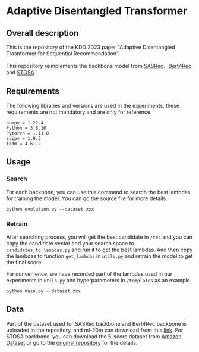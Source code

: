 # Adaptive Disentangled Transformer

## Overall description

This is the repository of the KDD 2023 paper "Adaptive Disentangled Trasnformer for Sequential Recommendation"

This repository reimplements the backbone model from [SASRec](https://github.com/pmixer/SASRec.pytorch)、[Bert4Rec](https://github.com/FeiSun/BERT4Rec) and [STOSA](https://github.com/zfan20/STOSA).



## Requirements

The following libraries and versions are used in the experiments, these requirements are not mandatory and are only for reference.

```
numpy = 1.22.4
Python = 3.8.10
Pytorch = 1.11.0
scipy = 1.9.3
tqdm = 4.61.2
```

 

## Usage

### Search

For each backbone, you can use this command to search the best lambdas for training the model. You can go the source file for more details.

```
python evolution.py --dataset xxx
```



### Retrain

After searching process, you will get the best candidate in `/res` and you can copy the candidate vector and your search space to `candidates_to_lambdas.py` and run it to get the best lambdas. And then copy the lambdas to function `get_lambdas` in `utils.py` and retrain the model to get the final score. 

For convenience, we have recorded part of the lambdas used in our experiments in `utils.py` and hyperparameters in `/templates` as an example.

```
python main.py --dataset xxx
```



## Data

Part of the dataset used for SASRec backbone and Bert4Rec backbone is uploaded in the repository, and ml-20m can download from this [link](https://grouplens.org/datasets/movielens/). For STOSA backbone, you can download the 5-score dataset from [Amazon Dataset](https://jmcauley.ucsd.edu/data/amazon/) or go to the [original repository](https://github.com/zfan20/STOSA) for the details.